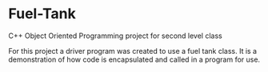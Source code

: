 # Fuel-Tank
C++ Object Oriented Programming project for second level class

For this project a driver program was created to use a fuel tank class. It is a demonstration of how code is encapsulated and called in a program for use. 

